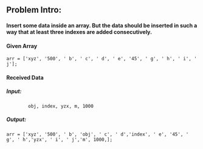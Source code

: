 ## Problem Intro: 

#### Insert some data inside an array. But the data should be inserted in such a way that at least three indexes are added consecutively.


#### Given Array

    arr = ['xyz', '500', ' b', ' c', ' d', ' e', '45', ' g', ' h', ' i', ' j'];

#### Received Data

##### Input: 

            obj, index, yzx, m, 1000
            
##### Output: 

    arr = ['xyz', '500', ' b', 'obj', ' c', ' d','index', ' e', '45', ' g', ' h','yzx', ' i', ' j','m', 1000,];

